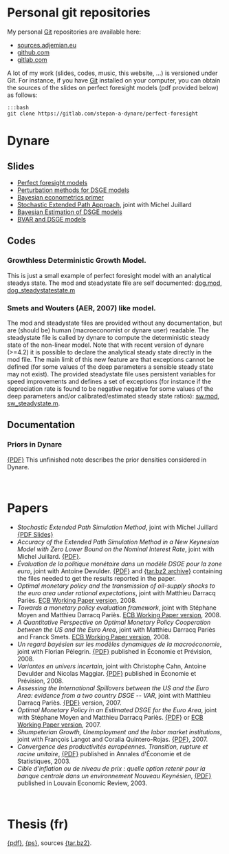 <!-- 
.. title: Research
.. slug: index
.. date: 2017-06-17 23:43:14 UTC+02:00
.. tags: 
.. category: 
.. link: 
.. description: 
.. type: text
.. hidetitle: True
-->

# Personal git repositories

My personal [Git](http://git-scm.com/) repositories are available here:

 + [sources.adjemian.eu](https://sources.adjemian.eu)
 + [github.com](https://github.com/stepan-a)
 + [gitlab.com](https://gitlab.com/stepan-a)

A lot of my work (slides, codes, music, this website, ...) is versioned under Git. For instance, if you have [Git](http://git-scm.com/) installed on your computer, you can obtain the sources of the slides on perfect foresight models (pdf provided below) as follows:

	:::bash
	git clone https://gitlab.com/stepan-a-dynare/perfect-foresight


# Dynare

## Slides
 + [Perfect foresight models](../dynare/slides/perfect-foresight-models.pdf)
 + [Perturbation methods for DSGE models](../dynare/slides/dsge-perturbation-method.pdf)
 + [Bayesian econometrics primer](../dynare/slides/bayesian-econometrics-primer.pdf)
 + [Stochastic Extended Path Approach](../dynare/slides/sep.pdf), joint with Michel Juillard
 + [Bayesian Estimation of DSGE models](../dynare/slides/BayesianEstimation.pdf)
 + [BVAR and DSGE models](../dynare/slides/BvarUndDsge.pdf)

## Codes

### Growthless Deterministic Growth Model.
This is just a small example of perfect foresight model with an analytical steadys state. The mod and steadystate file are self documented: [dog.mod](../dynare/codes/dog/dog.mod),
[dog_steadystatestate.m](../dynare/codes/dog/dog_steadystate.m)

### Smets and Wouters (AER, 2007) like model.
The  mod and steadystate  files are provided without any documentation, but  are (should be) human (macroeconomist or dynare user) readable.  The steadystate file is called by dynare  to compute the deterministic steady  state of the non-linear model. Note that with recent version of dynare (>=4.2) it is possible to declare the analytical steady state directly in the mod file. The main limit of this new feature are that exceptions cannot be defined (for some values of the deep parameters a sensible steady state may not exist). The provided steadystate file uses persistent variables for speed improvements and defines a set of exceptions (for instance if  the depreciation rate is found to  be  negative negative  for  some values  of the  deep parameters and/or calibrated/estimated steady state ratios): [sw.mod](../dynare/codes/sw/sw.mod), [sw_steadystate.m](../dynare/codes/sw/sw_steadystate.m).

## Documentation

### Priors in Dynare
   [{PDF}](../dynare/text/DynareDistributions.pdf) This unfinished note describes the prior densities considered in Dynare.

<br>

# Papers
 - *Stochastic Extended Path Simulation Method*, joint with Michel Juillard [{PDF Slides}](http://www.dynare.org/stepan/slides/sep.pdf)
 - *Accuracy of the Extended Path Simulation Method in a New Keynesian Model with Zero Lower Bound on the Nominal Interest Rate*, joint with Michel Juillard. [{PDF}](../papers/ZLB-ExtendedPath-Accuracy.pdf).
 - *Évaluation de la politique monétaire dans un modèle DSGE pour la zone euro*, joint with Antoine Devulder. [{PDF}](../papers/rfe-2011-a.pdf) and [{tar.bz2 archive}](../papers/rfe-2011.tar.bz2) containing the files needed to get the results reported in the paper.
 - *Optimal monetary policy and the transmission of oil-supply shocks to the euro area under rational expectations*, joint with Matthieu Darracq Pariès. [ECB Working Paper version](http://www.ecb.eu/pub/pdf/scpwps/ecbwp962.pdf), 2008.
 - *Towards a  monetary policy evaluation  framework*, joint with Stéphane Moyen and Matthieu Darracq Pariès. [ECB Working Paper version](http://www.ecb.eu/pub/pdf/scpwps/ecbwp942.pdf), 2008.
 - *A Quantitative Perspective on Optimal Monetary Policy Cooperation between the US and the Euro Area*, joint with Matthieu Darracq Pariès and Franck Smets. [ECB Working Paper version](http://www.ecb.int/pub/pdf/scpwps/ecbwp884.pdf), 2008.
 - *Un regard bayésien sur les modèles dynamiques de la macroéconomie*, joint with Florian Pélegrin. [{PDF}](../papers/ecoprev2007b.pdf) published in Économie et Prévision, 2008.
 - *Variantes en univers incertain*, joint with Christophe Cahn, Antoine Devulder and Nicolas Maggiar. [{PDF}](../papers/ecoprev2007a.pdf) published in Économie et Prévision, 2008.
 - *Assessing the International Spillovers between the US and the Euro Area: evidence from a two country DSGE -- VAR*, joint with Matthieu Darracq Pariès. [{PDF}]([../papers/ad2007.pdf) version, 2007.
 - *Optimal Monetary Policy in an Estimated DSGE for the Euro Area*, joint with Stéphane Moyen and Matthieu Darracq Pariès. [{PDF}](../papers/adm2007.pdf) or [ECB Working Paper version](http://www.ecb.eu/pub/pdf/scpwps/ecbwp803.pdf), 2007.
 - *Shumpeterian Growth, Unemployment and the labor market institutions*, joint with François Langot and Coralia Quintero-Rojas. [{PDF}](http://mpra.ub.uni-muenchen.de/7909/2/MPRA_paper_7909.pdf), 2007.
 - *Convergence des productivités européennes.  Transition, rupture   et  racine   unitaire*, [{PDF}](http://www.pse.ens.fr/adres/anciens/n69/vol69-02.pdf) published  in   Annales d'Économie et de Statistiques, 2003.
 - *Cible  d'inflation ou  de niveau  de prix :  quelle option retenir pour la banque  centrale dans un environnement Nouveau Keynésien*, [{PDF}](http://www.cairn.info/load_pdf.php?ID_ARTICLE=REL_693_0293) published in Louvain Economic Review, 2003.

<br>

# Thesis (fr)
  [{pdf}](../thesis/thesis.pdf), [{ps}](../thesis/thesis.ps), sources [{tar.bz2}](../thesis/thesis.tar.bz2).
